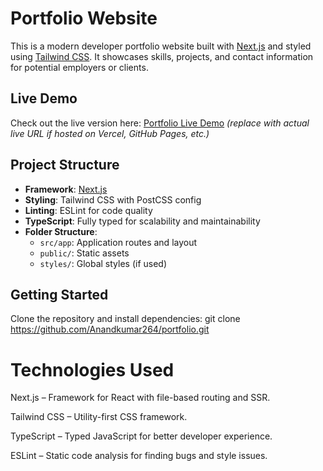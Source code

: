 # Portfolio Website

This is a modern developer portfolio website built with [Next.js](https://nextjs.org) and styled using [Tailwind CSS](https://tailwindcss.com). It showcases skills, projects, and contact information for potential employers or clients.

##  Live Demo

Check out the live version here: [Portfolio Live Demo]() *(replace with actual live URL if hosted on Vercel, GitHub Pages, etc.)*

##  Project Structure

- **Framework**: [Next.js](https://nextjs.org)
- **Styling**: Tailwind CSS with PostCSS config
- **Linting**: ESLint for code quality
- **TypeScript**: Fully typed for scalability and maintainability
- **Folder Structure**:
  - `src/app`: Application routes and layout
  - `public/`: Static assets
  - `styles/`: Global styles (if used)

##  Getting Started

Clone the repository and install dependencies:
git clone https://github.com/Anandkumar264/portfolio.git

Technologies Used
=======================================
Next.js – Framework for React with file-based routing and SSR.

Tailwind CSS – Utility-first CSS framework.

TypeScript – Typed JavaScript for better developer experience.

ESLint – Static code analysis for finding bugs and style issues.
